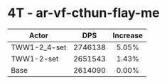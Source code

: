 # 4T - ar-vf-cthun-flay-me
| Actor | DPS | Increase |
|---|:---:|:---:|
|TWW1-2_4-set|2746138|5.05%|
|TWW1-2-set|2651543|1.43%|
|Base|2614090|0.00%|
